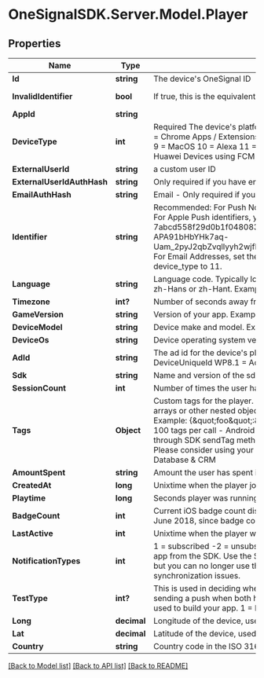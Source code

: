 # OneSignalSDK.Server.Model.Player

## Properties

Name | Type | Description | Notes
------------ | ------------- | ------------- | -------------
**Id** | **string** | The device&#39;s OneSignal ID | [readonly] 
**InvalidIdentifier** | **bool** | If true, this is the equivalent of a user being Unsubscribed | [optional] [readonly] 
**AppId** | **string** |  | [optional] 
**DeviceType** | **int** | Required The device&#39;s platform:   0 &#x3D; iOS   1 &#x3D; Android   2 &#x3D; Amazon   3 &#x3D; WindowsPhone (MPNS)   4 &#x3D; Chrome Apps / Extensions   5 &#x3D; Chrome Web Push   6 &#x3D; Windows (WNS)   7 &#x3D; Safari   8 &#x3D; Firefox   9 &#x3D; MacOS   10 &#x3D; Alexa   11 &#x3D; Email   13 &#x3D; For Huawei App Gallery Builds SDK Setup. Not for Huawei Devices using FCM   14 &#x3D; SMS  | 
**ExternalUserId** | **string** | a custom user ID | [optional] 
**ExternalUserIdAuthHash** | **string** | Only required if you have enabled Identity Verification and device_type is NOT 11 email. | [optional] 
**EmailAuthHash** | **string** | Email - Only required if you have enabled Identity Verification and device_type is email (11). | [optional] 
**Identifier** | **string** | Recommended: For Push Notifications, this is the Push Token Identifier from Google or Apple. For Apple Push identifiers, you must strip all non alphanumeric characters. Examples: iOS: 7abcd558f29d0b1f048083e2834ad8ea4b3d87d8ad9c088b33c132706ff445f0 Android: APA91bHbYHk7aq-Uam_2pyJ2qbZvqllyyh2wjfPRaw5gLEX2SUlQBRvOc6sck1sa7H7nGeLNlDco8lXj83HWWwzV... For Email Addresses, set the full email address email@email.com and make sure to set device_type to 11.  | [optional] 
**Language** | **string** | Language code. Typically lower case two letters, except for Chinese where it must be one of zh-Hans or zh-Hant. Example: en  | [optional] 
**Timezone** | **int?** | Number of seconds away from UTC. Example: -28800  | [optional] 
**GameVersion** | **string** | Version of your app. Example: 1.1  | [optional] 
**DeviceModel** | **string** | Device make and model. Example: iPhone5,1  | [optional] 
**DeviceOs** | **string** | Device operating system version. Example: 7.0.4  | [optional] 
**AdId** | **string** | The ad id for the device&#39;s platform: Android &#x3D; Advertising Id iOS &#x3D; identifierForVendor WP8.0 &#x3D; DeviceUniqueId WP8.1 &#x3D; AdvertisingId  | [optional] 
**Sdk** | **string** | Name and version of the sdk/plugin that&#39;s calling this API method (if any) | [optional] 
**SessionCount** | **int** | Number of times the user has played the game, defaults to 1 | [optional] 
**Tags** | **Object** | Custom tags for the player. Only support string and integer key value pairs. Does not support arrays or other nested objects. Setting a tag value to null or an empty string will remove the tag. Example: {\&quot;foo\&quot;:\&quot;bar\&quot;,\&quot;this\&quot;:\&quot;that\&quot;} Limitations: - 100 tags per call - Android SDK users: tags cannot be removed or changed via API if set through SDK sendTag methods. Recommended to only tag devices with 1 kilobyte of data Please consider using your own Database to save more than 1 kilobyte of data. See: Internal Database &amp; CRM  | [optional] 
**AmountSpent** | **string** | Amount the user has spent in USD, up to two decimal places | [optional] 
**CreatedAt** | **long** | Unixtime when the player joined the game | [optional] 
**Playtime** | **long** | Seconds player was running your app. | [optional] 
**BadgeCount** | **int** | Current iOS badge count displayed on the app icon NOTE: Not supported for apps created after June 2018, since badge count for apps created after this date are handled on the client.  | [optional] 
**LastActive** | **int** | Unixtime when the player was last active | [optional] 
**NotificationTypes** | **int** | 1 &#x3D; subscribed -2 &#x3D; unsubscribed iOS - These values are set each time the user opens the app from the SDK. Use the SDK function set Subscription instead. Android - You may set this but you can no longer use the SDK method setSubscription later in your app as it will create synchronization issues.  | [optional] 
**TestType** | **int?** | This is used in deciding whether to use your iOS Sandbox or Production push certificate when sending a push when both have been uploaded. Set to the iOS provisioning profile that was used to build your app. 1 &#x3D; Development 2 &#x3D; Ad-Hoc Omit this field for App Store builds.  | [optional] 
**Long** | **decimal** | Longitude of the device, used for geotagging to segment on. | [optional] 
**Lat** | **decimal** | Latitude of the device, used for geotagging to segment on. | [optional] 
**Country** | **string** | Country code in the ISO 3166-1 Alpha 2 format | [optional] 

[[Back to Model list]](../README.md#documentation-for-models) [[Back to API list]](../README.md#documentation-for-api-endpoints) [[Back to README]](../README.md)

